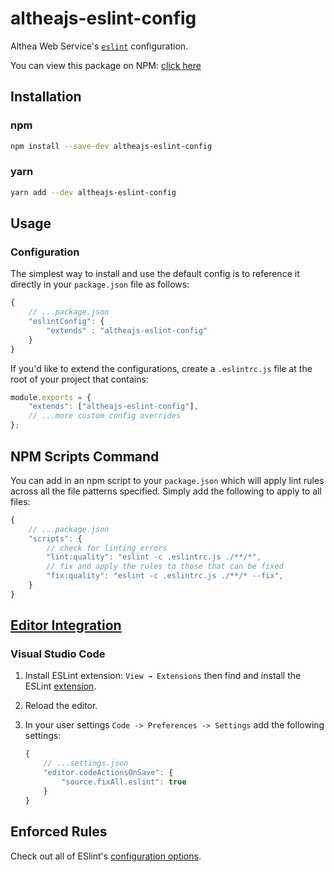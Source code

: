 # altheajs-eslint-config

Althea Web Service's [`eslint`](https://eslint.org/) configuration.

You can view this package on NPM: [click here](https://www.npmjs.com/package/altheajs-eslint-config)

## Installation

### npm

```sh
npm install --save-dev altheajs-eslint-config
```

### yarn

```sh
yarn add --dev altheajs-eslint-config
```

## Usage

### Configuration

The simplest way to install and use the default config is to reference it directly in your `package.json` file as follows:

```js
{
	// ...package.json
	"eslintConfig": {
		"extends" : "altheajs-eslint-config"
	}
}
```

If you'd like to extend the configurations, create a `.eslintrc.js` file at the root of your project that contains:

```js
module.exports = {
	"extends": ["altheajs-eslint-config"],
	// ...more custom config overrides
};
```

## NPM Scripts Command

You can add in an npm script to your `package.json` which will apply lint rules across all the file patterns specified. Simply add the following to apply to all files:

```js
{
	// ...package.json
	"scripts": {
		// check for linting errors
		"lint:quality": "eslint -c .eslintrc.js ./**/*",
		// fix and apply the rules to those that can be fixed
		"fix:quality": "eslint -c .eslintrc.js ./**/* --fix",
	}
}
```

## [Editor Integration](https://eslint.org/docs/user-guide/integrations)

### Visual Studio Code

1. Install ESLint extension: `View → Extensions` then find and install the ESLint [extension](https://marketplace.visualstudio.com/items?itemName=dbaeumer.vscode-eslint).
2. Reload the editor.
3. In your user settings `Code -> Preferences -> Settings` add the following settings:

	```js
	{
		// ...settings.json
		"editor.codeActionsOnSave": {
			"source.fixAll.eslint": true
		}
	}
	```


## Enforced Rules

Check out all of ESlint's [configuration options](https://eslint.org/docs/rules/).
